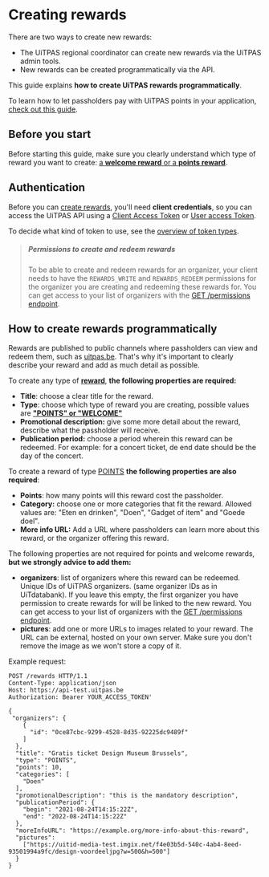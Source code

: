 # Creating rewards

There are two ways to create new rewards:

* The UiTPAS regional coordinator can create new rewards via the UiTPAS admin tools.
* New rewards can be created programmatically via the API.

This guide explains **how to create UiTPAS rewards programmatically**.

To learn how to let passholders pay with UiTPAS points in your application, [check out this guide](pay-with-UiTPAS-points.md).

## Before you start

Before starting this guide, make sure you clearly understand which type of reward you want to create: [a **welcome reward** or a **points reward**](terminology.md#rewards).

## Authentication

Before you can [create rewards](/reference/uitpas.json/paths/~1rewards/post), you'll need **client credentials**, so you can access the UiTPAS API using a [Client Access Token](https://publiq.stoplight.io/docs/authentication/docs/client-access-token.md) or [User access Token](https://publiq.stoplight.io/docs/authentication/docs/user-access-token.md).

To decide what kind of token to use, see the [overview of token types](https://publiq.stoplight.io/docs/authentication/docs/methods.md).

> ##### Permissions to create and redeem rewards
>
> To be able to create and redeem rewards for an organizer, your client needs to have the `REWARDS_WRITE` and `REWARDS_REDEEM` permissions for the organizer you are creating and redeeming these rewards for. You can get access to your list of organizers with the [GET /permissions endpoint](/reference/uitpas.json/paths/~1permissions/get).

## How to create rewards programmatically

Rewards are published to public channels where passholders can view and redeem them, such as [uitpas.be](https://www.uitpas.be). That's why it's important to clearly describe your reward and add as much detail as possible.

To create any type of [**reward**](terminology.md#rewards), **the following properties are required:**

* **Title**: choose a clear title for the reward.
* **Type**: choose which type of reward you are creating, possible values are [**"POINTS" or "WELCOME"**](terminology.md#rewards)
* **Promotional description:** give some more detail about the reward, describe what the passholder will receive.
* **Publication period:** choose a period wherein this reward can be redeemed. For example: for a concert ticket, de end date should be the day of the concert.

To create a reward of type [POINTS](terminology.md#points-rewards) **the following properties are also required**:

* **Points**: how many points will this reward cost the passholder.
* **Category:** choose one or more categories that fit the reward. Allowed values are: "Eten en drinken", "Doen", "Gadget of item" and "Goede doel".
* **More info URL:** Add a URL where passholders can learn more about this reward, or the organizer offering this reward.

The following properties are not required for points and welcome rewards, **but we strongly advice to add them:**

* **organizers**: list of organizers where this reward can be redeemed. Unique IDs of UiTPAS organizers. (same organizer IDs as in UiTdatabank). If you leave this empty, the first organizer you have permission to create rewards for will be linked to the new reward. You can get access to your list of organizers with the [GET /permissions endpoint](/reference/uitpas.json/paths/~1permissions/get).
* **pictures**: add one or more URLs to images related to your reward. The URL can be external, hosted on your own server. Make sure you don't remove the image as we won't store a copy of it.

Example request:

```http
POST /rewards HTTP/1.1
Content-Type: application/json
Host: https://api-test.uitpas.be
Authorization: Bearer YOUR_ACCESS_TOKEN'

{
 "organizers": {
    {
      "id": "0ce87cbc-9299-4528-8d35-92225dc9489f"
    ]
  },
  "title": "Gratis ticket Design Museum Brussels",
  "type": "POINTS",
  "points": 10,
  "categories": [
    "Doen"
  ],
  "promotionalDescription": "this is the mandatory description",
  "publicationPeriod": {
    "begin": "2021-08-24T14:15:22Z",
    "end": "2022-08-24T14:15:22Z"
  },
  "moreInfoURL": "https://example.org/more-info-about-this-reward",
  "pictures": 
    ["https://uitid-media-test.imgix.net/f4e03b5d-540c-4ab4-8eed-93501994a9fc/design-voordeeljpg?w=500&h=500"]
  }
}
```

